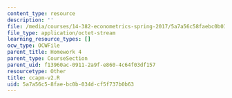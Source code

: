 ```yaml
---
content_type: resource
description: ''
file: /media/courses/14-382-econometrics-spring-2017/5a7a56c58faebc0b034dcf5f737b0b63_ccapm-v2.R
file_type: application/octet-stream
learning_resource_types: []
ocw_type: OCWFile
parent_title: Homework 4
parent_type: CourseSection
parent_uid: f13960ac-0911-2a9f-e860-4c64f03df157
resourcetype: Other
title: ccapm-v2.R
uid: 5a7a56c5-8fae-bc0b-034d-cf5f737b0b63
---
```


